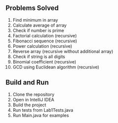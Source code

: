 ## Problems Solved

1. Find minimum in array
2. Calculate average of array
3. Check if number is prime
4. Factorial calculation (recursive)
5. Fibonacci sequence (recursive)
6. Power calculation (recursive)
7. Reverse array (recursive without additional array)
8. Check if string is all digits
9. Binomial coefficient (recursive)
10. GCD using Euclidean algorithm (recursive)

## Build and Run

1. Clone the repository
2. Open in IntelliJ IDEA
3. Build the project
4. Run tests from Lab1Tests.java
5. Run Main.java for examples
